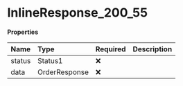 # InlineResponse_200_55

**Properties**

| Name   | Type          | Required | Description |
| :----- | :------------ | :------- | :---------- |
| status | Status1       | ❌       |             |
| data   | OrderResponse | ❌       |             |
